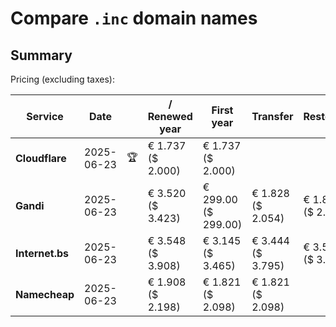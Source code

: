 # Compare `.inc` domain names

## Summary

Pricing (excluding taxes):

| Service | Date |  | / Renewed year | First year | Transfer | Restoration |
|--|--|--|--|--|--|--|
| **Cloudflare** | 2025-06-23 | 🏆 | € 1.737<br>($ 2.000) | € 1.737<br>($ 2.000) |  |  |
| **Gandi** | 2025-06-23 |  | € 3.520<br>($ 3.423) | € 299.00<br>($ 299.00) | € 1.828<br>($ 2.054) | € 1.828<br>($ 2.065) |
| **Internet.bs** | 2025-06-23 |  | € 3.548<br>($ 3.908) | € 3.145<br>($ 3.465) | € 3.444<br>($ 3.795) | € 3.584<br>($ 3.948) |
| **Namecheap** | 2025-06-23 |  | € 1.908<br>($ 2.198) | € 1.821<br>($ 2.098) | € 1.821<br>($ 2.098) |  |

